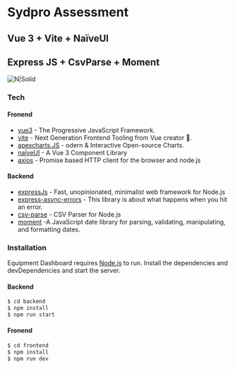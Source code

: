 # Sydpro Assessment

## Vue 3 + Vite + NaïveUI

## Express JS + CsvParse + Moment

![N|Solid](https://github.com/sen2ran/sydpro-assessment/blob/main/Screenshot.gif?raw=true)

### Tech

#### Fronend

- [vue3] - The Progressive JavaScript Framework.
- [vite] - Next Generation Frontend Tooling from Vue creator 🧡.
- [apexcharts.JS] - odern & Interactive Open-source Charts.
- [naïveUI] - A Vue 3 Component Library
- [axios] - Promise based HTTP client for the browser and node.js

#### Backend

- [expressJs] - Fast, unopinionated, minimalist web framework for Node.js
- [express-async-errors] - This library is about what happens when you hit an error.
- [csv-parse] - CSV Parser for Node.js
- [moment] -A JavaScript date library for parsing, validating, manipulating, and formatting dates.

### Installation

Equipment Dashboard requires [Node.js](https://nodejs.org/) to run.
Install the dependencies and devDependencies and start the server.

#### Backend

```sh
$ cd backend
$ npm install
$ npm run start
```

#### Fronend

```sh
$ cd frontend
$ npm install
$ npm run dev
```

[vue3]: https://v3.vuejs.org/
[vite]: https://vitejs.dev/
[apexcharts.js]: https://apexcharts.com/
[naïveui]: https://www.naiveui.com/
[axios]: https://www.npmjs.com/package/axios
[expressjs]: https://expressjs.com/
[express-async-errors]: https://www.npmjs.com/package/express-async-errors
[csv-parse]: https://www.npmjs.com/package/csv-parse
[moment]: https://www.npmjs.com/package/moment
